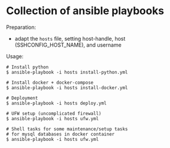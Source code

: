 Collection of ansible playbooks
===============================

Preparation:

 - adapt the `hosts` file, setting host-handle, host (SSHCONFIG_HOST_NAME), and username

Usage:

    # Install python
    $ ansible-playbook -i hosts install-python.yml

    # Install docker + docker-compose
    $ ansible-playbook -i hosts install-docker.yml

    # Deployment
    $ ansible-playbook -i hosts deploy.yml

    # UFW setup (uncomplicated firewall)
    $ ansible-playbook -i hosts ufw.yml

    # Shell tasks for some maintenance/setup tasks
    # for mysql databases in docker container
    $ ansible-playbook -i hosts ufw.yml


